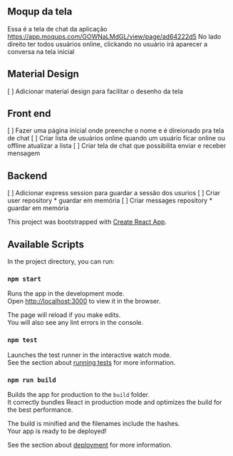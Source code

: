 ## Moqup da tela
Essa é a tela de chat da aplicação
https://app.moqups.com/GOWNaLMdGL/view/page/ad64222d5
No lado direito ter todos usuários online, clickando no usuário irá aparecer a conversa na tela inicial

## Material Design
[ ] Adicionar material design para facilitar o desenho da tela


## Front end
[ ] Fazer uma página inicial onde preenche o nome e é direionado pra tela de chat
[ ] Criar lista de usuários online quando um usuário ficar online ou offline atualizar a lista
[ ] Criar tela de chat que possibilita enviar e receber mensagem

## Backend
[ ] Adicionar express session para guardar a sessão dos usurios
[ ] Criar user repository * guardar em memória
[ ] Criar messages repository * guardar em memória

This project was bootstrapped with [Create React App](https://github.com/facebook/create-react-app).

## Available Scripts

In the project directory, you can run:

### `npm start`

Runs the app in the development mode.<br />
Open [http://localhost:3000](http://localhost:3000) to view it in the browser.

The page will reload if you make edits.<br />
You will also see any lint errors in the console.

### `npm test`

Launches the test runner in the interactive watch mode.<br />
See the section about [running tests](https://facebook.github.io/create-react-app/docs/running-tests) for more information.

### `npm run build`

Builds the app for production to the `build` folder.<br />
It correctly bundles React in production mode and optimizes the build for the best performance.

The build is minified and the filenames include the hashes.<br />
Your app is ready to be deployed!

See the section about [deployment](https://facebook.github.io/create-react-app/docs/deployment) for more information.
